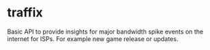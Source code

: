 # traffix
Basic API to provide insights for major bandwidth spike events on the internet for ISPs. For example new game release or updates.
